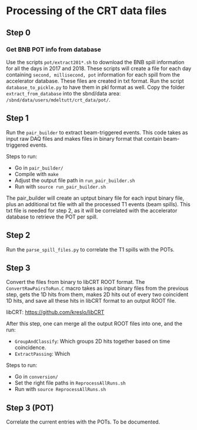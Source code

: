 # Processing of the CRT data files

## Step 0

### Get BNB POT info from database

Use the scripts `pot/extract201*.sh` to download the BNB spill information for all the days in 2017 and 2018. These scripts will create a file for each day containing `second, millisecond, pot` information for each spill from the accelerator database. These files are created in txt format. Run the script `database_to_pickle.py` to have them in pkl format as well.
Copy the folder `extract_from_database` into the sbnd/data area: `/sbnd/data/users/mdeltutt/crt_data/pot/`.


## Step 1

Run the `pair_builder` to extract beam-triggered events. 
This code takes as input raw DAQ files and makes files in binary format that contain
beam-triggered events.

Steps to run:
- Go in `pair_builder/`
- Compile with `make`
- Adjust the output file path in `run_pair_builder.sh`
- Run with `source run_pair_builder.sh`

The pair_builder will create an uptput binary file for each input binary file, plus an
additional txt file with all the processed T1 events (beam spills). This txt file
is needed for step 2, as it will be correlated with the accelerator database to retrieve
the POT per spill.

## Step 2

Run the `parse_spill_files.py` to correlate the T1 spills with the POTs.


## Step 3

Convert the files from binary to libCRT ROOT format. The `ConvertRawPairsToRun.C` macro takes as input
binary files from the previous step, gets the 1D hits from them, makes 2D hits out of every two
coincident 1D hits, and save all these hits in libCRT format to an output ROOT file.

libCRT: https://github.com/kreslo/libCRT

After this step, one can merge all the output ROOT files into one, and the run:
- `GroupAndClassify`: Which groups 2D hits together based on time coincidence.
- `ExtractPassing`: Which

Steps to run:
- Go in `conversion/`
- Set the right file paths in `ReprocessAllRuns.sh`
- Run with `source ReprocessAllRuns.sh`


## Step 3 (POT)

Correlate the current entries with the POTs. To be documented.
















